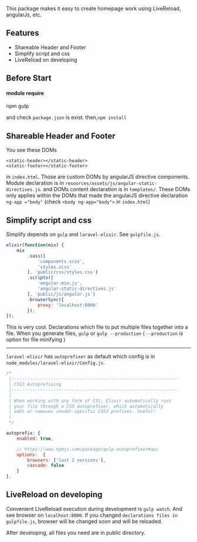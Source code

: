 This package makes it easy to create homepage work using LiveReload, angularJs, etc.

## Features
- Shareable Header and Footer
- Simplify script and css
- LiveReload on developing

## Before Start
#### module require
npm
gulp

and check `package.json` is exist. then,`npm install`

## Shareable Header and Footer
You see these DOMs
```
<static-header></static-header>
<static-footer></static-footer>
```
in `index.html`. Those are custom DOMs by angularJS directive components. Module declaration is in `resources/assets/js/angular-static-directives.js`.
and DOMs content declaration is in `templates/`. These DOMs only applies within the DOMs that made the angularJS directive declaration `ng-app ="body"` (check `<body ng-app="body">` in `index.html`)

## Simplify script and css
Simplify depends on `gulp` and `laravel-elixir`. See `gulpfile.js`.
```javascript
elixir(function(mix) {
    mix
        .sass([
            'components.scss',
            'styles.scss'
        ], 'public/css/styles.css')
        .scripts([
            'angular.min.js',
            'angular-static-directives.js'
        ], 'public/js/angular.js')
        .browserSync({
            proxy: 'localhost:8000'
        });
});
```
This is very cool. Declarations which file to put multiple files together into a file.
When you generate files, `gulp` or `gulp --production`
( `--production` is option for file minifying )
- - -
`laravel-elixir` has `autoprefixer` as default which config is in `node_modules/laravel-elixir/Config.js`.
```javascript
/*
 |----------------------------------------------------------------
 | CSS3 Autoprefixing
 |----------------------------------------------------------------
 |
 | When working with any form of CSS, Elixir automatically runs
 | your file through a CSS autoprefixer, which automatically
 | adds or removes vendor-specific CSS3 prefixes. Useful!
 |
 */

autoprefix: {
    enabled: true,

    // https://www.npmjs.com/package/gulp-autoprefixer#api
    options:  {
        browsers: ['last 2 versions'],
        cascade: false
    }
},
```
## LiveReload on developing
Convenient LiveReload execution during development is `gulp watch`.
And see browser on `localhost:8000`. If you changed `declarations files in gulpfile.js`, browser will be changed soon and will be reloaded.

After developing, all files you need are in public directory.
